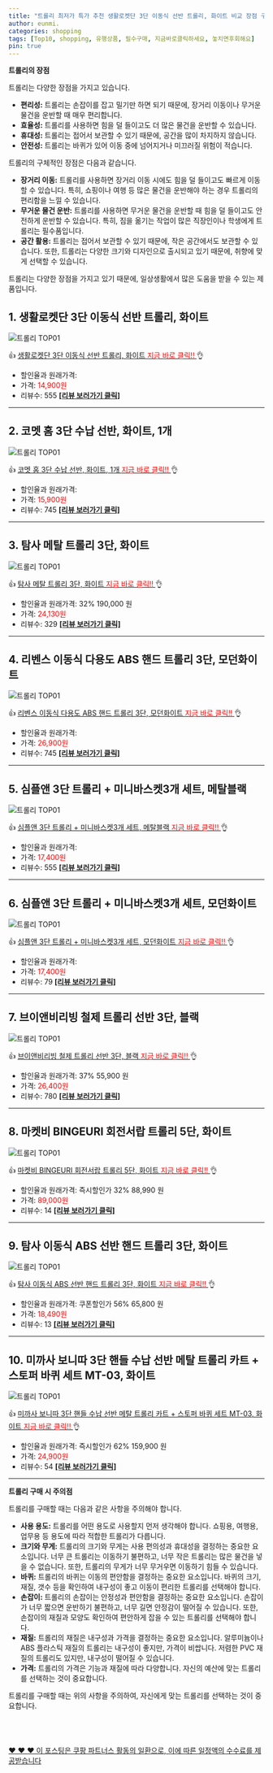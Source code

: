 ```yaml
---
title: "트롤리 최저가 특가 추천 생활로켓단 3단 이동식 선반 트롤리, 화이트 비교 장점 구매가이드"
author: eunmi.
categories: shopping
tags: [Top10, shopping, 유행상품, 필수구매, 지금바로클릭하세요, 놓치면후회해요]
pin: true
---
```

**트롤리의 장점**

트롤리는 다양한 장점을 가지고 있습니다.

* **편리성:** 트롤리는 손잡이를 잡고 밀기만 하면 되기 때문에, 장거리 이동이나 무거운 물건을 운반할 때 매우 편리합니다.
* **효율성:** 트롤리를 사용하면 힘을 덜 들이고도 더 많은 물건을 운반할 수 있습니다.
* **휴대성:** 트롤리는 접어서 보관할 수 있기 때문에, 공간을 많이 차지하지 않습니다.
* **안전성:** 트롤리는 바퀴가 있어 이동 중에 넘어지거나 미끄러질 위험이 적습니다.

트롤리의 구체적인 장점은 다음과 같습니다.

* **장거리 이동:** 트롤리를 사용하면 장거리 이동 시에도 힘을 덜 들이고도 빠르게 이동할 수 있습니다. 특히, 쇼핑이나 여행 등 많은 물건을 운반해야 하는 경우 트롤리의 편리함을 느낄 수 있습니다.
* **무거운 물건 운반:** 트롤리를 사용하면 무거운 물건을 운반할 때 힘을 덜 들이고도 안전하게 운반할 수 있습니다. 특히, 짐을 옮기는 작업이 많은 직장인이나 학생에게 트롤리는 필수품입니다.
* **공간 활용:** 트롤리는 접어서 보관할 수 있기 때문에, 작은 공간에서도 보관할 수 있습니다. 또한, 트롤리는 다양한 크기와 디자인으로 출시되고 있기 때문에, 취향에 맞게 선택할 수 있습니다.

트롤리는 다양한 장점을 가지고 있기 때문에, 일상생활에서 많은 도움을 받을 수 있는 제품입니다.

   

## 1. 생활로켓단 3단 이동식 선반 트롤리, 화이트

![트롤리 TOP01](https://thumbnail9.coupangcdn.com/thumbnails/remote/230x230ex/image/vendor_inventory/d1ef/dbb2601977f42b97d8c18cbba9255699aee1b6df54dca6c3a565f62dd302.jpg)


👍 [생활로켓단 3단 이동식 선반 트롤리, 화이트 <font color=red> 지금 바로 클릭!! </font> ](https://link.coupang.com/re/AFFSDP?lptag=AF3617701&subid=GithubCoopas&pageKey=7358837173&traceid=V0-153&itemId=18954544453&vendorItemId=86080681197) 👌 


- 할인율과 원래가격: 
- 가격: <span style='color:red'>14,900원</span>
- 리뷰수: 555  [**[리뷰 보러가기 클릭]**](https://link.coupang.com/re/AFFSDP?lptag=AF3617701&subid=GithubCoopas&pageKey=7358837173&traceid=V0-153&itemId=18954544453&vendorItemId=86080681197)

---


   

## 2. 코멧 홈 3단 수납 선반, 화이트, 1개

![트롤리 TOP01](https://thumbnail10.coupangcdn.com/thumbnails/remote/230x230ex/image/retail/images/162029907959776-b642a5b6-8386-427d-a4d9-026c66f47070.png)


👍 [코멧 홈 3단 수납 선반, 화이트, 1개 <font color=red> 지금 바로 클릭!! </font> ](https://link.coupang.com/re/AFFSDP?lptag=AF3617701&subid=GithubCoopas&pageKey=5735886487&traceid=V0-153&itemId=9639494588&vendorItemId=76923739622) 👌 


- 할인율과 원래가격: 
- 가격: <span style='color:red'>15,900원</span>
- 리뷰수: 745  [**[리뷰 보러가기 클릭]**](https://link.coupang.com/re/AFFSDP?lptag=AF3617701&subid=GithubCoopas&pageKey=5735886487&traceid=V0-153&itemId=9639494588&vendorItemId=76923739622)

---


   

## 3. 탐사 메탈 트롤리 3단, 화이트

![트롤리 TOP01](https://thumbnail6.coupangcdn.com/thumbnails/remote/230x230ex/image/retail/images/4794949558136395-71ee2eab-2773-4b1d-9768-b6a3f9572f04.jpg)


👍 [탐사 메탈 트롤리 3단, 화이트 <font color=red> 지금 바로 클릭!! </font> ](https://link.coupang.com/re/AFFSDP?lptag=AF3617701&subid=GithubCoopas&pageKey=1648550719&traceid=V0-153&itemId=2809041456&vendorItemId=70798606599) 👌 


- 할인율과 원래가격: 32%  190,000   원
- 가격: <span style='color:red'>24,130원</span>
- 리뷰수: 329  [**[리뷰 보러가기 클릭]**](https://link.coupang.com/re/AFFSDP?lptag=AF3617701&subid=GithubCoopas&pageKey=1648550719&traceid=V0-153&itemId=2809041456&vendorItemId=70798606599)

---


   

## 4. 리벤스 이동식 다용도 ABS 핸드 트롤리 3단, 모던화이트

![트롤리 TOP01](https://thumbnail6.coupangcdn.com/thumbnails/remote/230x230ex/image/retail/images/598528928260645-197e8328-bd45-452a-9edb-e63c50255fbf.jpg)


👍 [리벤스 이동식 다용도 ABS 핸드 트롤리 3단, 모던화이트 <font color=red> 지금 바로 클릭!! </font> ](https://link.coupang.com/re/AFFSDP?lptag=AF3617701&subid=GithubCoopas&pageKey=265482140&traceid=V0-153&itemId=832216764&vendorItemId=5118851272) 👌 


- 할인율과 원래가격: 
- 가격: <span style='color:red'>26,900원</span>
- 리뷰수: 745  [**[리뷰 보러가기 클릭]**](https://link.coupang.com/re/AFFSDP?lptag=AF3617701&subid=GithubCoopas&pageKey=265482140&traceid=V0-153&itemId=832216764&vendorItemId=5118851272)

---


   

## 5. 심플앤 3단 트롤리 + 미니바스켓3개 세트, 메탈블랙

![트롤리 TOP01](https://thumbnail6.coupangcdn.com/thumbnails/remote/230x230ex/image/vendor_inventory/ed3b/119012747d3ed99e0b83bf87fda4572d5f29fe8b3166d92f8c5a7e3b5295.png)


👍 [심플앤 3단 트롤리 + 미니바스켓3개 세트, 메탈블랙 <font color=red> 지금 바로 클릭!! </font> ](https://link.coupang.com/re/AFFSDP?lptag=AF3617701&subid=GithubCoopas&pageKey=7039267980&traceid=V0-153&itemId=17402495891&vendorItemId=86034821394) 👌 


- 할인율과 원래가격: 
- 가격: <span style='color:red'>17,400원</span>
- 리뷰수: 555  [**[리뷰 보러가기 클릭]**](https://link.coupang.com/re/AFFSDP?lptag=AF3617701&subid=GithubCoopas&pageKey=7039267980&traceid=V0-153&itemId=17402495891&vendorItemId=86034821394)

---


   

## 6. 심플앤 3단 트롤리 + 미니바스켓3개 세트, 모던화이트

![트롤리 TOP01](https://thumbnail6.coupangcdn.com/thumbnails/remote/230x230ex/image/vendor_inventory/2a14/429407062804667182bd9cf28c73225cbb51f0109bf3687764d63a816005.png)


👍 [심플앤 3단 트롤리 + 미니바스켓3개 세트, 모던화이트 <font color=red> 지금 바로 클릭!! </font> ](https://link.coupang.com/re/AFFSDP?lptag=AF3617701&subid=GithubCoopas&pageKey=7039267980&traceid=V0-153&itemId=17402495893&vendorItemId=86034821388) 👌 


- 할인율과 원래가격: 
- 가격: <span style='color:red'>17,400원</span>
- 리뷰수: 79  [**[리뷰 보러가기 클릭]**](https://link.coupang.com/re/AFFSDP?lptag=AF3617701&subid=GithubCoopas&pageKey=7039267980&traceid=V0-153&itemId=17402495893&vendorItemId=86034821388)

---


   

## 7. 브이앤비리빙 철제 트롤리 선반 3단, 블랙

![트롤리 TOP01](https://thumbnail9.coupangcdn.com/thumbnails/remote/230x230ex/image/vendor_inventory/7fa6/8b44098ed336b5411c055519ff192cb1ada78c127c14ca4cf17136397f8b.jpg)


👍 [브이앤비리빙 철제 트롤리 선반 3단, 블랙 <font color=red> 지금 바로 클릭!! </font> ](https://link.coupang.com/re/AFFSDP?lptag=AF3617701&subid=GithubCoopas&pageKey=1515421548&traceid=V0-153&itemId=2601013774&vendorItemId=80166343460) 👌 


- 할인율과 원래가격: 37%  55,900   원
- 가격: <span style='color:red'>26,400원</span>
- 리뷰수: 780  [**[리뷰 보러가기 클릭]**](https://link.coupang.com/re/AFFSDP?lptag=AF3617701&subid=GithubCoopas&pageKey=1515421548&traceid=V0-153&itemId=2601013774&vendorItemId=80166343460)

---


   

## 8. 마켓비 BINGEURI 회전서랍 트롤리 5단, 화이트

![트롤리 TOP01](https://thumbnail7.coupangcdn.com/thumbnails/remote/230x230ex/image/retail/images/4271012278524557-dc752cb5-8a44-4ce8-ab48-a42ee440f5ae.jpg)


👍 [마켓비 BINGEURI 회전서랍 트롤리 5단, 화이트 <font color=red> 지금 바로 클릭!! </font> ](https://link.coupang.com/re/AFFSDP?lptag=AF3617701&subid=GithubCoopas&pageKey=6138977644&traceid=V0-153&itemId=11760850695&vendorItemId=79034672756) 👌 


- 할인율과 원래가격: 즉시할인가 32%  88,990   원
- 가격: <span style='color:red'>89,000원</span>
- 리뷰수: 14  [**[리뷰 보러가기 클릭]**](https://link.coupang.com/re/AFFSDP?lptag=AF3617701&subid=GithubCoopas&pageKey=6138977644&traceid=V0-153&itemId=11760850695&vendorItemId=79034672756)

---


   

## 9. 탐사 이동식 ABS 선반 핸드 트롤리 3단, 화이트

![트롤리 TOP01](https://thumbnail9.coupangcdn.com/thumbnails/remote/230x230ex/image/retail/images/3975795174494733-ebafdab5-6e40-473f-805c-7b6b8047dc9e.png)


👍 [탐사 이동식 ABS 선반 핸드 트롤리 3단, 화이트 <font color=red> 지금 바로 클릭!! </font> ](https://link.coupang.com/re/AFFSDP?lptag=AF3617701&subid=GithubCoopas&pageKey=7476413753&traceid=V0-153&itemId=19519317244&vendorItemId=86627979153) 👌 


- 할인율과 원래가격: 쿠폰할인가 56%  65,800   원
- 가격: <span style='color:red'>18,490원</span>
- 리뷰수: 13  [**[리뷰 보러가기 클릭]**](https://link.coupang.com/re/AFFSDP?lptag=AF3617701&subid=GithubCoopas&pageKey=7476413753&traceid=V0-153&itemId=19519317244&vendorItemId=86627979153)

---


   

## 10. 미까사 보니따 3단 핸들 수납 선반 메탈 트롤리 카트 + 스토퍼 바퀴 세트 MT-03, 화이트

![트롤리 TOP01](https://thumbnail10.coupangcdn.com/thumbnails/remote/230x230ex/image/retail/images/516339219504482-f96ca075-5af4-4001-86b2-b8f2ba0c5cb8.jpg)


👍 [미까사 보니따 3단 핸들 수납 선반 메탈 트롤리 카트 + 스토퍼 바퀴 세트 MT-03, 화이트 <font color=red> 지금 바로 클릭!! </font> ](https://link.coupang.com/re/AFFSDP?lptag=AF3617701&subid=GithubCoopas&pageKey=6960163288&traceid=V0-153&itemId=16940972592&vendorItemId=84118486869) 👌 


- 할인율과 원래가격: 즉시할인가 62%  159,900   원
- 가격: <span style='color:red'>24,900원</span>
- 리뷰수: 54  [**[리뷰 보러가기 클릭]**](https://link.coupang.com/re/AFFSDP?lptag=AF3617701&subid=GithubCoopas&pageKey=6960163288&traceid=V0-153&itemId=16940972592&vendorItemId=84118486869)

---
**트롤리 구매 시 주의점**

트롤리를 구매할 때는 다음과 같은 사항을 주의해야 합니다.

* **사용 용도:** 트롤리를 어떤 용도로 사용할지 먼저 생각해야 합니다. 쇼핑용, 여행용, 업무용 등 용도에 따라 적합한 트롤리가 다릅니다.
* **크기와 무게:** 트롤리의 크기와 무게는 사용 편의성과 휴대성을 결정하는 중요한 요소입니다. 너무 큰 트롤리는 이동하기 불편하고, 너무 작은 트롤리는 많은 물건을 넣을 수 없습니다. 또한, 트롤리의 무게가 너무 무거우면 이동하기 힘들 수 있습니다.
* **바퀴:** 트롤리의 바퀴는 이동의 편안함을 결정하는 중요한 요소입니다. 바퀴의 크기, 재질, 갯수 등을 확인하여 내구성이 좋고 이동이 편리한 트롤리를 선택해야 합니다.
* **손잡이:** 트롤리의 손잡이는 안정성과 편안함을 결정하는 중요한 요소입니다. 손잡이가 너무 짧으면 운반하기 불편하고, 너무 길면 안정감이 떨어질 수 있습니다. 또한, 손잡이의 재질과 모양도 확인하여 편안하게 잡을 수 있는 트롤리를 선택해야 합니다.
* **재질:** 트롤리의 재질은 내구성과 가격을 결정하는 중요한 요소입니다. 알루미늄이나 ABS 플라스틱 재질의 트롤리는 내구성이 좋지만, 가격이 비쌉니다. 저렴한 PVC 재질의 트롤리도 있지만, 내구성이 떨어질 수 있습니다.
* **가격:** 트롤리의 가격은 기능과 재질에 따라 다양합니다. 자신의 예산에 맞는 트롤리를 선택하는 것이 중요합니다.

트롤리를 구매할 때는 위의 사항을 주의하여, 자신에게 맞는 트롤리를 선택하는 것이 중요합니다.<br><br><br><br><br> [ ❤ ❤ ❤ 이 포스팅은 쿠팡 파트너스 활동의 일환으로, 이에 따른 일정액의 수수료를 제공받습니다](https://link.coupang.com/a/bcEFyh)